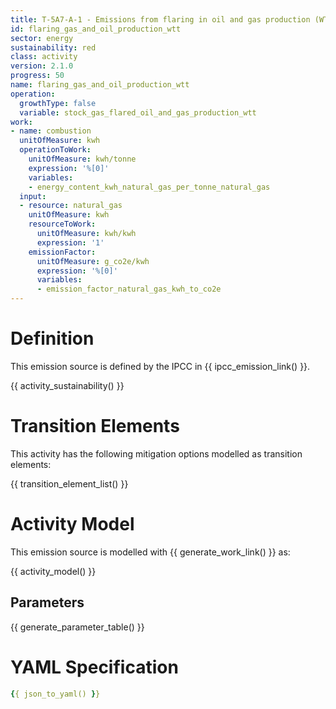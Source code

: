 ```yaml
---
title: T-5A7-A-1 - Emissions from flaring in oil and gas production (WTT)
id: flaring_gas_and_oil_production_wtt
sector: energy
sustainability: red
class: activity
version: 2.1.0
progress: 50
name: flaring_gas_and_oil_production_wtt
operation:
  growthType: false
  variable: stock_gas_flared_oil_and_gas_production_wtt
work:
- name: combustion
  unitOfMeasure: kwh
  operationToWork:
    unitOfMeasure: kwh/tonne
    expression: '%[0]'
    variables:
    - energy_content_kwh_natural_gas_per_tonne_natural_gas
  input:
  - resource: natural_gas
    unitOfMeasure: kwh
    resourceToWork:
      unitOfMeasure: kwh/kwh
      expression: '1'
    emissionFactor:
      unitOfMeasure: g_co2e/kwh
      expression: '%[0]'
      variables:
      - emission_factor_natural_gas_kwh_to_co2e
---
```

# Definition
This emission source is defined by the IPCC in {{ ipcc_emission_link() }}.


{{ activity_sustainability() }}

# Transition Elements

This activity has the following mitigation options modelled as transition elements:

{{ transition_element_list() }}

# Activity Model
This emission source is modelled with {{ generate_work_link() }} as:

{{ activity_model() }}

## Parameters

{{ generate_parameter_table() }}

# YAML Specification

```yaml
{{ json_to_yaml() }}
```